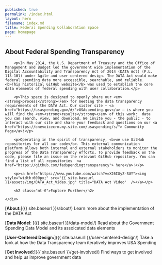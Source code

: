 ```yaml
---
published: true
permalink: /index.html
layout: hero
filename: index.md
title: Federal Spending Collaboration Space
page: homepage
---
```



<div class="row">
    <div class="col-md-8">
        <h2 class="mt-0">About Federal Spending Transparency</h2>

        <p>In May 2014, the U.S. Department of Treasury and the Office of Management and Budget led the government wide implementation of the Digital Accountability and Transparency Act of 2014 (DATA Act) (P.L. 113-101) under Agile and user centered design. The DATA Act would make federal spending data more accessible, searchable, and reliable. <b>This historical GitHub website</b> was used to establish the core data elements of federal spending with user collaboration.</p>

        <p>This space is designed to openly share our <em><strong>process</strong></em> for meeting the data transparency requirements of the DATA Act. Our sister site — <a href="https://usaspending.gov/#/">USAspending.gov</a> — is where you will find the <em><strong>results</strong></em> of this work:  data you can search, view, and download. We invite you - the public - to interact with our site and share your feedback and questions on our <a href="https://onevoicecrm.my.site.com/usaspending/s/"> Community Page</a>!</p>

        <p>Operating in the spirit of transparency, <b>we use GitHub repositories for all our code</b>. This external communication platform allows both internal and external stakeholders to monitor the progress of the Data Transparency efforts. To provide feedback on the code, please file an issue on the relevant GitHub repository. You can find a list of all repositories  <a href="https://github.com/fedspendingtransparency"> here</a>!</p>

        <p><a href="https://www.youtube.com/watch?v=X26IGyZ-SUY"><img style="width:600px;" src="{{ site.baseurl }}/assets/img/DATA_Act_Video.jpg" title="DATA Act Video"  /></a></p>

        <h2 class="mt-0">Explore Further</h2>

    </div>
</div>

[**About:**]({{ site.baseurl }}/about/) Learn more about the implementation of the DATA Act 

[**Data Model:** ]({{ site.baseurl }}/data-model/) Read about the Government Spending Data Model and its assoicated data elements

[**User-Centered Design:**]({{ site.baseurl }}/user-centered-design/) Take a look at how the Data Transparency team iteratively improves USA Spending 

[**Get Involved:**]({{ site.baseurl }}/get-involved/) Find ways to get involved and help us improve government data
